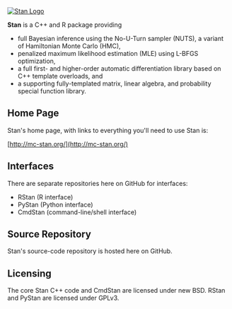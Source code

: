 <a href="http://mc-stan.org">
<img src="https://raw.githubusercontent.com/stan-dev/logos/master/logo.png" alt="Stan Logo"/>
</a>

<b>Stan</b> is a C++ and R package providing

* full Bayesian inference using the No-U-Turn sampler (NUTS), a variant of Hamiltonian Monte Carlo (HMC),
* penalized maximum likelihood estimation (MLE) using L-BFGS optimization,
* a full first- and higher-order automatic differentiation library based on C++ template overloads, and
* a supporting fully-templated matrix, linear algebra, and probability special function library.

Home Page
---------
Stan's home page, with links to everything you'll need to use Stan is:

[http://mc-stan.org/](http://mc-stan.org/)

Interfaces
----------
There are separate repositories here on GitHub for interfaces:
* RStan (R interface)
* PyStan (Python interface)
* CmdStan (command-line/shell interface)

Source Repository
-----------------
Stan's source-code repository is hosted here on GitHub.

Licensing
---------
The core Stan C++ code and CmdStan are licensed under new BSD.   RStan and PyStan are licensed under GPLv3.
